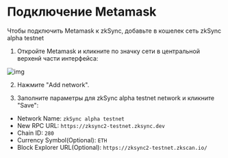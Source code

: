 # Подключение Metamask

Чтобы подключить Metamask к zkSync, добавьте в кошелек сеть zkSync alpha testnet

1. Откройте Metamask и кликните по значку сети в центральной верхенй части интерфейса:

![img](https://v2-docs.zksync.io/connect-1.png)

2. Нажмите "Add network".

3. Заполните параметры для zkSync alpha testnet network и кликните "Save":

- Network Name: `zkSync alpha testnet`
- New RPC URL: `https://zksync2-testnet.zksync.dev`
- Chain ID: `280`
- Currency Symbol(Optional): `ETH`
- Block Explorer URL(Optional): `https://zksync2-testnet.zkscan.io/`
